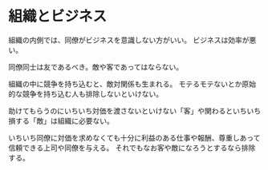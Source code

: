 # 組織とビジネス

組織の内側では、同僚がビジネスを意識しない方がいい。
ビジネスは効率が悪い。

同僚同士は友であるべき。敵や客であってはならない。

組織の中に競争を持ち込むと、敵対関係も生まれる。
モテるモテないとか原始的な競争を持ち込む人も排除しないといけない。

助けてもらうのにいちいち対価を渡さないといけない「客」や関わるといちいち損する「敵」は組織に必要ない。

いちいち同僚に対価を求めなくても十分に利益のある仕事や報酬、尊重しあって信頼できる上司や同僚を与える。
それでもなお客や敵になろうとするなら排除する。
